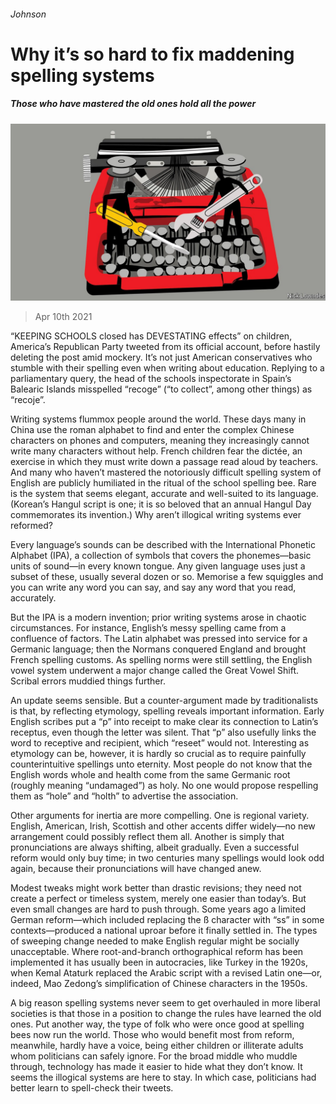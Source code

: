 ###### Johnson

# Why it’s so hard to fix maddening spelling systems 

##### Those who have mastered the old ones hold all the power 

![image](images/20210410_BKD001_0.jpg) 

> Apr 10th 2021 

“KEEPING SCHOOLS closed has DEVESTATING effects” on children, America’s Republican Party tweeted from its official account, before hastily deleting the post amid mockery. It’s not just American conservatives who stumble with their spelling even when writing about education. Replying to a parliamentary query, the head of the schools inspectorate in Spain’s Balearic Islands misspelled “recoge” (“to collect”, among other things) as “recoje”.

Writing systems flummox people around the world. These days many in China use the roman alphabet to find and enter the complex Chinese characters on phones and computers, meaning they increasingly cannot write many characters without help. French children fear the dictée, an exercise in which they must write down a passage read aloud by teachers. And many who haven’t mastered the notoriously difficult spelling system of English are publicly humiliated in the ritual of the school spelling bee. Rare is the system that seems elegant, accurate and well-suited to its language. (Korean’s Hangul script is one; it is so beloved that an annual Hangul Day commemorates its invention.) Why aren’t illogical writing systems ever reformed?


Every language’s sounds can be described with the International Phonetic Alphabet (IPA), a collection of symbols that covers the phonemes—basic units of sound—in every known tongue. Any given language uses just a subset of these, usually several dozen or so. Memorise a few squiggles and you can write any word you can say, and say any word that you read, accurately.

But the IPA is a modern invention; prior writing systems arose in chaotic circumstances. For instance, English’s messy spelling came from a confluence of factors. The Latin alphabet was pressed into service for a Germanic language; then the Normans conquered England and brought French spelling customs. As spelling norms were still settling, the English vowel system underwent a major change called the Great Vowel Shift. Scribal errors muddied things further.

An update seems sensible. But a counter-argument made by traditionalists is that, by reflecting etymology, spelling reveals important information. Early English scribes put a “p” into receipt to make clear its connection to Latin’s receptus, even though the letter was silent. That “p” also usefully links the word to receptive and recipient, which “reseet” would not. Interesting as etymology can be, however, it is hardly so crucial as to require painfully counterintuitive spellings unto eternity. Most people do not know that the English words whole and health come from the same Germanic root (roughly meaning “undamaged”) as holy. No one would propose respelling them as “hole” and “holth” to advertise the association.

Other arguments for inertia are more compelling. One is regional variety. English, American, Irish, Scottish and other accents differ widely—no new arrangement could possibly reflect them all. Another is simply that pronunciations are always shifting, albeit gradually. Even a successful reform would only buy time; in two centuries many spellings would look odd again, because their pronunciations will have changed anew.

Modest tweaks might work better than drastic revisions; they need not create a perfect or timeless system, merely one easier than today’s. But even small changes are hard to push through. Some years ago a limited German reform—which included replacing the ß character with “ss” in some contexts—produced a national uproar before it finally settled in. The types of sweeping change needed to make English regular might be socially unacceptable. Where root-and-branch orthographical reform has been implemented it has usually been in autocracies, like Turkey in the 1920s, when Kemal Ataturk replaced the Arabic script with a revised Latin one—or, indeed, Mao Zedong’s simplification of Chinese characters in the 1950s.

A big reason spelling systems never seem to get overhauled in more liberal societies is that those in a position to change the rules have learned the old ones. Put another way, the type of folk who were once good at spelling bees now run the world. Those who would benefit most from reform, meanwhile, hardly have a voice, being either children or illiterate adults whom politicians can safely ignore. For the broad middle who muddle through, technology has made it easier to hide what they don’t know. It seems the illogical systems are here to stay. In which case, politicians had better learn to spell-check their tweets.

